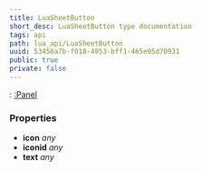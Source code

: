 ```yaml
---
title: LuaSheetButton
short_desc: LuaSheetButton type documentation
tags: api
path: lua_api/LuaSheetButton
uuid: 53456a7b-f018-4953-bff1-465e05d70931
public: true
private: false
---
```


 : [:Panel](/lua_api/LuaSheetButton)

### Properties

* **icon** *any* 
* **iconid** *any* 
* **text** *any* 
